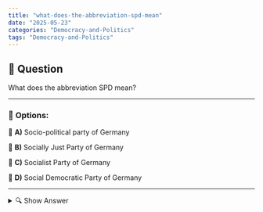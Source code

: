 ```yaml
---
title: "what-does-the-abbreviation-spd-mean"
date: "2025-05-23"
categories: "Democracy-and-Politics"
tags: "Democracy-and-Politics"
---
```


## 📌 **Question**

What does the abbreviation SPD mean?



---

### 📝 **Options:**

🔘 **A)** Socio-political party of Germany

🔘 **B)** Socially Just Party of Germany

🔘 **C)** Socialist Party of Germany

🔘 **D)** Social Democratic Party of Germany

---

<details>
  <summary>🔍 Show Answer</summary>

  <p>
💡  <b>Correct Answer:</b>  d
  </p>
  <p>
    📖<b>Explanation:</b>
    
  </p>
</details>
